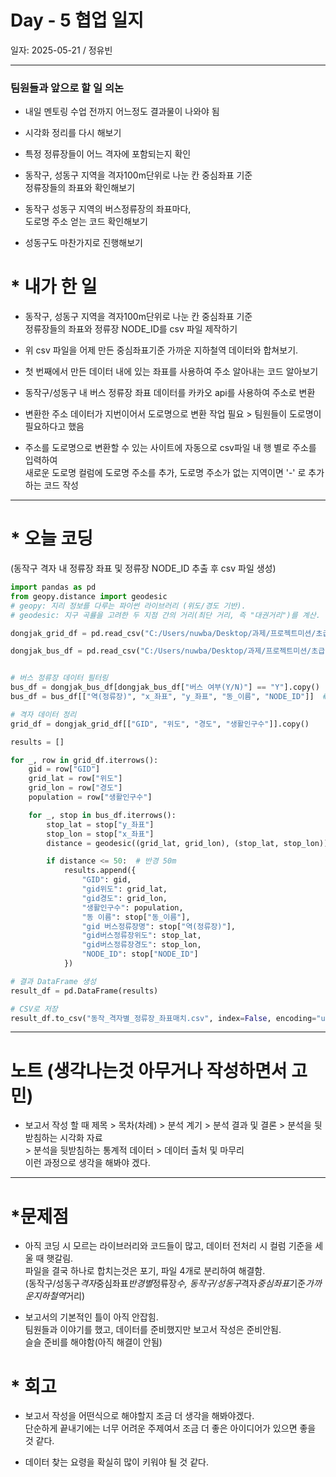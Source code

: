 # Day - 5 협업 일지

일자: 2025-05-21 / 정유빈

---

### 팀원들과 앞으로 할 일 의논

- 내일 멘토링 수업 전까지 어느정도 결과물이 나와야 됨
- 시각화 정리를 다시 해보기

- 특정 정류장들이 어느 격자에 포함되는지 확인

- 동작구, 성동구 지역을 격자100m단위로 나눈 칸 중심좌표 기준  
  정류장들의 좌표와 확인해보기

- 동작구 성동구 지역의 버스정류장의 좌표마다,  
  도로명 주소 얻는 코드 확인해보기

- 성동구도 마찬가지로 진행해보기

# \* 내가 한 일

- 동작구, 성동구 지역을 격자100m단위로 나눈 칸 중심좌표 기준  
  정류장들의 좌표와 정류장 NODE_ID를 csv 파일 제작하기

- 위 csv 파일을 어제 만든 중심좌표기준 가까운 지하철역 데이터와 합쳐보기.

- 첫 번째에서 만든 데이터 내에 있는 좌표를 사용하여 주소 알아내는 코드 알아보기

- 동작구/성동구 내 버스 정류장 좌표 데이터를 카카오 api를 사용하여 주소로 변환

- 변환한 주소 데이터가 지번이어서 도로명으로 변환 작업 필요 > 팀원들이 도로명이 필요하다고 했음

- 주소를 도로명으로 변환할 수 있는 사이트에 자동으로 csv파일 내 행 별로 주소를 입력하여  
  새로운 도로명 컬럼에 도로명 주소를 추가, 도로명 주소가 없는 지역이면 '-' 로 추가하는 코드 작성

---

# \* 오늘 코딩

(동작구 격자 내 정류장 좌표 및 정류장 NODE_ID 추출 후 csv 파일 생성)

```python
import pandas as pd
from geopy.distance import geodesic
# geopy: 지리 정보를 다루는 파이썬 라이브러리 (위도/경도 기반).
# geodesic: 지구 곡률을 고려한 두 지점 간의 거리(최단 거리, 즉 "대권거리")를 계산.

dongjak_grid_df = pd.read_csv("C:/Users/nuwba/Desktop/과제/프로젝트미션/초급 프로젝트/데이터 수집/07_동작구_생산가능인구수격자(100m)/07_동작구_생활인구_격자_좌표.csv", encoding="utf-8-sig")

dongjak_bus_df = pd.read_csv("C:/Users/nuwba/Desktop/과제/프로젝트미션/초급 프로젝트/데이터 수집/05_동작구_지하철&버스&따릉이&버스노선수_좌표.csv", encoding="utf-8-sig")


# 버스 정류장 데이터 필터링
bus_df = dongjak_bus_df[dongjak_bus_df["버스 여부(Y/N)"] == "Y"].copy()
bus_df = bus_df[["역(정류장)", "x_좌표", "y_좌표", "동_이름", "NODE_ID"]]  # NODE_ID 포함

# 격자 데이터 정리
grid_df = dongjak_grid_df[["GID", "위도", "경도", "생활인구수"]].copy()

results = []

for _, row in grid_df.iterrows():
    gid = row["GID"]
    grid_lat = row["위도"]
    grid_lon = row["경도"]
    population = row["생활인구수"]

    for _, stop in bus_df.iterrows():
        stop_lat = stop["y_좌표"]
        stop_lon = stop["x_좌표"]
        distance = geodesic((grid_lat, grid_lon), (stop_lat, stop_lon)).meters

        if distance <= 50:  # 반경 50m
            results.append({
                "GID": gid,
                "gid위도": grid_lat,
                "gid경도": grid_lon,
                "생활인구수": population,
                "동 이름": stop["동_이름"],
                "gid 버스정류장명": stop["역(정류장)"],
                "gid버스정류장위도": stop_lat,
                "gid버스정류장경도": stop_lon,
                "NODE_ID": stop["NODE_ID"]
            })

# 결과 DataFrame 생성
result_df = pd.DataFrame(results)

# CSV로 저장
result_df.to_csv("동작_격자별_정류장_좌표매치.csv", index=False, encoding="utf-8-sig")
```

---

# 노트 (생각나는것 아무거나 작성하면서 고민)

- 보고서 작성 할 때 제목 > 목차(차례) > 분석 계기 > 분석 결과 및 결론 > 분석을 뒷받침하는 시각화 자료  
  \> 분석을 뒷받침하는 통계적 데이터 > 데이터 출처 및 마무리  
  이런 과정으로 생각을 해봐야 겠다.

---

# \*문제점

- 아직 코딩 시 모르는 라이브러리와 코드들이 많고, 데이터 전처리 시 컬럼 기준을 세울 때 햇갈림.  
  파일을 결국 하나로 합치는것은 포기, 파일 4개로 분리하여 해결함.  
  (동작구/성동구*격자*중심좌표*반경별*정류장*수, 동작구/성동구*격자*중심좌표*기준*가까운지하철역*거리)

- 보고서의 기본적인 틀이 아직 안잡힘.  
  팀원들과 이야기를 했고, 데이터를 준비했지만 보고서 작성은 준비안됨.  
  슬슬 준비를 해야함(아직 해결이 안됨)

# \* 회고

- 보고서 작성을 어떤식으로 해야할지 조금 더 생각을 해봐야겠다.  
  단순하게 끝내기에는 너무 어려운 주제여서 조금 더 좋은 아이디어가 있으면 좋을 것 같다.

- 데이터 찾는 요령을 확실히 많이 키워야 될 것 같다.
